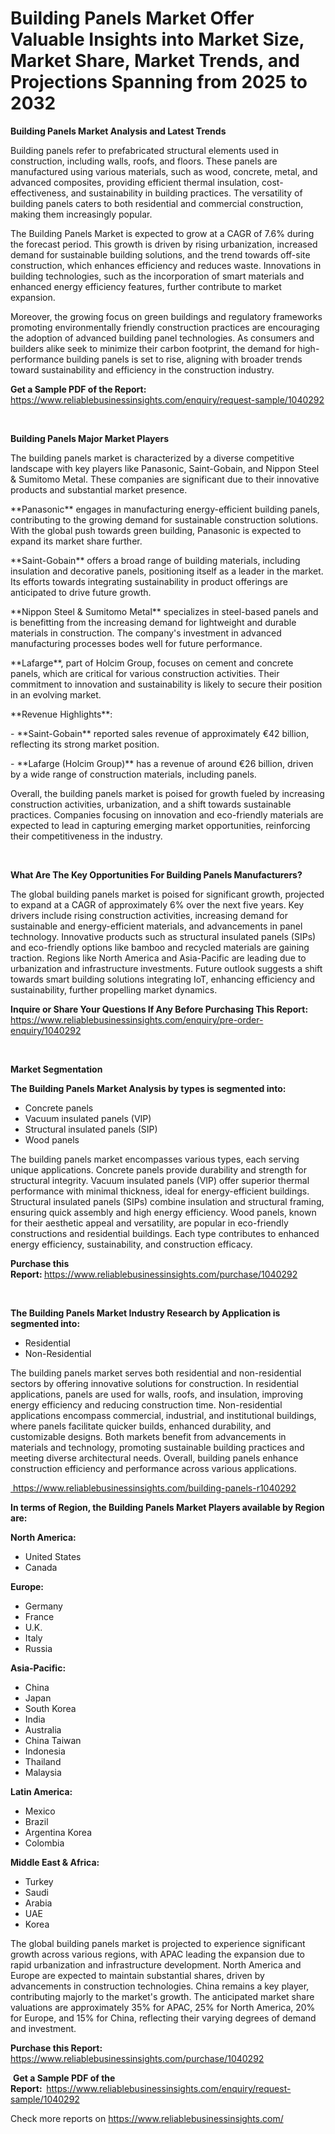 <p><h1>Building Panels Market Offer Valuable Insights into Market Size, Market Share, Market Trends, and Projections Spanning from 2025 to 2032</h1></p><p><strong>Building Panels Market Analysis and Latest Trends</strong></p>
<p><p>Building panels refer to prefabricated structural elements used in construction, including walls, roofs, and floors. These panels are manufactured using various materials, such as wood, concrete, metal, and advanced composites, providing efficient thermal insulation, cost-effectiveness, and sustainability in building practices. The versatility of building panels caters to both residential and commercial construction, making them increasingly popular.</p><p>The Building Panels Market is expected to grow at a CAGR of 7.6% during the forecast period. This growth is driven by rising urbanization, increased demand for sustainable building solutions, and the trend towards off-site construction, which enhances efficiency and reduces waste. Innovations in building technologies, such as the incorporation of smart materials and enhanced energy efficiency features, further contribute to market expansion. </p><p>Moreover, the growing focus on green buildings and regulatory frameworks promoting environmentally friendly construction practices are encouraging the adoption of advanced building panel technologies. As consumers and builders alike seek to minimize their carbon footprint, the demand for high-performance building panels is set to rise, aligning with broader trends toward sustainability and efficiency in the construction industry.</p></p>
<p><strong>Get a Sample PDF of the Report:&nbsp;</strong> <a href="https://www.reliablebusinessinsights.com/enquiry/request-sample/1040292?utm_campaign=39&utm_medium=2&utm_source=Github&utm_content=ia&utm_term=01022025&utm_id=building-panels">https://www.reliablebusinessinsights.com/enquiry/request-sample/1040292</a></p>
<p>&nbsp;</p>
<p><strong>Building Panels Major Market Players</strong></p>
<p><p>The building panels market is characterized by a diverse competitive landscape with key players like Panasonic, Saint-Gobain, and Nippon Steel & Sumitomo Metal. These companies are significant due to their innovative products and substantial market presence.</p><p>**Panasonic** engages in manufacturing energy-efficient building panels, contributing to the growing demand for sustainable construction solutions. With the global push towards green building, Panasonic is expected to expand its market share further.</p><p>**Saint-Gobain** offers a broad range of building materials, including insulation and decorative panels, positioning itself as a leader in the market. Its efforts towards integrating sustainability in product offerings are anticipated to drive future growth.</p><p>**Nippon Steel & Sumitomo Metal** specializes in steel-based panels and is benefitting from the increasing demand for lightweight and durable materials in construction. The company's investment in advanced manufacturing processes bodes well for future performance.</p><p>**Lafarge**, part of Holcim Group, focuses on cement and concrete panels, which are critical for various construction activities. Their commitment to innovation and sustainability is likely to secure their position in an evolving market.</p><p>**Revenue Highlights**:</p><p>- **Saint-Gobain** reported sales revenue of approximately €42 billion, reflecting its strong market position.</p><p>- **Lafarge (Holcim Group)** has a revenue of around €26 billion, driven by a wide range of construction materials, including panels.</p><p>Overall, the building panels market is poised for growth fueled by increasing construction activities, urbanization, and a shift towards sustainable practices. Companies focusing on innovation and eco-friendly materials are expected to lead in capturing emerging market opportunities, reinforcing their competitiveness in the industry.</p></p>
<p>&nbsp;</p>
<p><strong>What Are The Key Opportunities For Building Panels Manufacturers?</strong></p>
<p><p>The global building panels market is poised for significant growth, projected to expand at a CAGR of approximately 6% over the next five years. Key drivers include rising construction activities, increasing demand for sustainable and energy-efficient materials, and advancements in panel technology. Innovative products such as structural insulated panels (SIPs) and eco-friendly options like bamboo and recycled materials are gaining traction. Regions like North America and Asia-Pacific are leading due to urbanization and infrastructure investments. Future outlook suggests a shift towards smart building solutions integrating IoT, enhancing efficiency and sustainability, further propelling market dynamics.</p></p>
<p><strong>Inquire or Share Your Questions If Any Before Purchasing This Report:</strong> <a href="https://www.reliablebusinessinsights.com/enquiry/pre-order-enquiry/1040292?utm_campaign=39&utm_medium=2&utm_source=Github&utm_content=ia&utm_term=01022025&utm_id=building-panels">https://www.reliablebusinessinsights.com/enquiry/pre-order-enquiry/1040292</a></p>
<p>&nbsp;</p>
<p><strong>Market Segmentation</strong></p>
<p><strong>The Building Panels Market Analysis by types is segmented into:</strong></p>
<p><ul><li>Concrete panels</li><li>Vacuum insulated panels (VIP)</li><li>Structural insulated panels (SIP)</li><li>Wood panels</li></ul></p>
<p><p>The building panels market encompasses various types, each serving unique applications. Concrete panels provide durability and strength for structural integrity. Vacuum insulated panels (VIP) offer superior thermal performance with minimal thickness, ideal for energy-efficient buildings. Structural insulated panels (SIPs) combine insulation and structural framing, ensuring quick assembly and high energy efficiency. Wood panels, known for their aesthetic appeal and versatility, are popular in eco-friendly constructions and residential buildings. Each type contributes to enhanced energy efficiency, sustainability, and construction efficacy.</p></p>
<p><strong>Purchase this Report:&nbsp;</strong><a href="https://www.reliablebusinessinsights.com/purchase/1040292?utm_campaign=39&utm_medium=2&utm_source=Github&utm_content=ia&utm_term=01022025&utm_id=building-panels">https://www.reliablebusinessinsights.com/purchase/1040292</a></p>
<p>&nbsp;</p>
<p><strong>The Building Panels Market Industry Research by Application is segmented into:</strong></p>
<p><ul><li>Residential</li><li>Non-Residential</li></ul></p>
<p><p>The building panels market serves both residential and non-residential sectors by offering innovative solutions for construction. In residential applications, panels are used for walls, roofs, and insulation, improving energy efficiency and reducing construction time. Non-residential applications encompass commercial, industrial, and institutional buildings, where panels facilitate quicker builds, enhanced durability, and customizable designs. Both markets benefit from advancements in materials and technology, promoting sustainable building practices and meeting diverse architectural needs. Overall, building panels enhance construction efficiency and performance across various applications.</p></p>
<p><a href="https://www.reliablebusinessinsights.com/building-panels-r1040292?utm_campaign=39&utm_medium=2&utm_source=Github&utm_content=ia&utm_term=01022025&utm_id=building-panels">&nbsp;https://www.reliablebusinessinsights.com/building-panels-r1040292</a></p>
<p><strong>In terms of Region, the Building Panels Market Players available by Region are:</strong></p>
<p>
    <p> <strong> North America: </strong>
        <ul>
            <li>United States</li>
            <li>Canada</li>
        </ul>
        </p> 
    <p> <strong> Europe: </strong>
        <ul>
            <li>Germany</li>
            <li>France</li>
            <li>U.K.</li>
            <li>Italy</li>
            <li>Russia</li>
        </ul>
        </p> 
    <p> <strong> Asia-Pacific: </strong>
        <ul>
            <li>China</li>
            <li>Japan</li>
            <li>South Korea</li>
            <li>India</li>
            <li>Australia</li>
            <li>China Taiwan</li>
            <li>Indonesia</li>
            <li>Thailand</li>
            <li>Malaysia</li>
        </ul>
        </p> 
    <p> <strong> Latin America: </strong>
        <ul>
            <li>Mexico</li>
            <li>Brazil</li>
            <li>Argentina Korea</li>
            <li>Colombia</li>
        </ul>
        </p> 
    <p> <strong> Middle East & Africa: </strong>
        <ul>
            <li>Turkey</li>
            <li>Saudi</li>
            <li>Arabia</li>
            <li>UAE</li>
            <li>Korea</li>
        </ul>
    </p>
    </p>
<p><p>The global building panels market is projected to experience significant growth across various regions, with APAC leading the expansion due to rapid urbanization and infrastructure development. North America and Europe are expected to maintain substantial shares, driven by advancements in construction technologies. China remains a key player, contributing majorly to the market's growth. The anticipated market share valuations are approximately 35% for APAC, 25% for North America, 20% for Europe, and 15% for China, reflecting their varying degrees of demand and investment.</p></p>
<p><strong>Purchase this Report: </strong><a href="https://www.reliablebusinessinsights.com/purchase/1040292?utm_campaign=39&utm_medium=2&utm_source=Github&utm_content=ia&utm_term=01022025&utm_id=building-panels">https://www.reliablebusinessinsights.com/purchase/1040292</a></p>
<p>&nbsp;<strong>Get a Sample PDF of the Report:&nbsp;&nbsp;</strong><a href="https://www.reliablebusinessinsights.com/enquiry/request-sample/1040292?utm_campaign=39&utm_medium=2&utm_source=Github&utm_content=ia&utm_term=01022025&utm_id=building-panels">https://www.reliablebusinessinsights.com/enquiry/request-sample/1040292</a></p>
<p><strong></strong></p>
<p>Check more reports on <a href="https://www.reliablebusinessinsights.com/?utm_campaign=39&utm_medium=2&utm_source=Github&utm_content=ia&utm_term=01022025&utm_id=building-panels">https://www.reliablebusinessinsights.com/</a></p>
